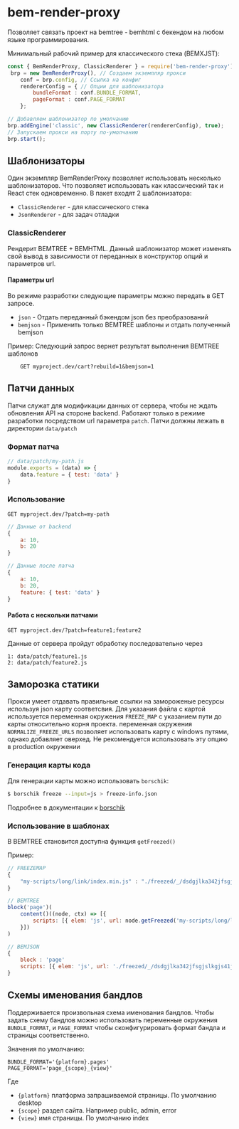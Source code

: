 bem-render-proxy
==================

Позволяет связать проект на bemtree - bemhtml c бекендом на любом языке программирования.

Минимальный рабочий пример для классического стека (BEMXJST):

```javascript
const { BemRenderProxy, ClassicRenderer } = require('bem-render-proxy'),
 brp = new BemRenderProxy(), // Создаем экземпляр прокси
    conf = brp.config, // Ссылка на конфиг
    rendererConfig = { // Опции для шаблонизатора
        bundleFormat : conf.BUNDLE_FORMAT,
        pageFormat : conf.PAGE_FORMAT
    };

// Добавляем шаблонизатор по умолчанию
brp.addEngine('classic', new ClassicRenderer(rendererConfig), true);
// Запускаем прокси на порту по-умолчанию
brp.start();
```

## Шаблонизаторы

Один экземпляр BemRenderProxy позволяет использовать несколько шаблонизаторов. Что позволяет использовать как классический так и React стек одновременно.
В пакет входят 2 шаблонизатора:

- `ClassicRenderer` - для классического стека
- `JsonRenderer` - для задач отладки

### ClassicRenderer

Рендерит BEMTREE + BEMHTML. Данный шаблонизатор может изменять свой вывод в зависимости от переданных в конструктор опций и параметров url.

#### Параметры url

 Во режиме разработки следующие параметры можно передать в GET запросе.

 * `json` - Отдать переданный бэкендом json без преобразований
 * `bemjson` - Применить только BEMTREE шаблоны и отдать полученный bemjson

Пример:
Следующий запрос вернет результат выполнения BEMTREE шаблонов

```
    GET myproject.dev/cart?rebuild=1&bemjson=1
```

## Патчи данных

Патчи служат для модификации данных от сервера, чтобы не ждать обновления API на стороне backend. Работают только в режиме разработки посредством url параметра `patch`. Патчи должны лежать в директории `data/patch`

### Формат патча
```js
// data/patch/my-path.js
module.exports = (data) => {
    data.feature = { test: 'data' }
}
```

### Использование
```
GET myproject.dev/?patch=my-path
```

```js
// Данные от backend
{
    a: 10,
    b: 20
}
```

```js
// Данные после патча
{
    a: 10,
    b: 20,
    feature: { test: 'data' }
}
```

#### Работа с нескольки патчами

```
GET myproject.dev/?patch=feature1;feature2
```

Данные от сервера пройдут обработку последовательно через

```
1: data/patch/feature1.js
2: data/patch/feature2.js
```

## Заморозка статики

Прокси умеет отдавать правильные ссылки на замороженые ресурсы используя json карту соответсвия.
Для указания файла с картой используется переменная окружения `FREEZE_MAP` с указанием пути до карты относительно корня проекта.
переменная окружения `NORMALIZE_FREEZE_URLS` позволяет использовать карту с windows путями, однако добавляет оверхед.
Не рекомендуется использовать эту опцию в production окружении

### Генерация карты кода

Для генерации карты можно использовать `borschik`:

```bash
$ borschik freeze --input=js > freeze-info.json
```

Подробнее в документации к [borschik](https://github.com/bem-site/bem-method/blob/bem-info-data/articles/borschik/borschik.ru.md#Полная-заморозка)

### Использование в шаблонах

В BEMTREE становится доступна функция `getFreezed()`

Пример:

```javascript
// FREEZEMAP
{
    "my-scripts/long/link/index.min.js" : "./freezed/_/dsdgjlka342jfsgjslkgjs41jgls1k8gjslkgs.js"
}

// BEMTREE
block('page')(
    content()((node, ctx) => [{
        scripts: [{ elem: 'js', url: node.getFreezed('my-scripts/long/link/index.min.js') }],
    }])
)

// BEMJSON
{
    block : 'page'
    scripts: [{ elem: 'js', url: './freezed/_/dsdgjlka342jfsgjslkgjs41jgls1k8gjslkgs.js' }]
}
```

## Схемы именования бандлов

Поддерживается произвольная схема именования бандлов.
Чтобы задать схему бандлов можно использовать переменные окружения `BUNDLE_FORMAT`, и `PAGE_FORMAT` чтобы сконфигурировать
формат бандла и страницы соответственно.

Значения по умолчанию:

```
BUNDLE_FORMAT='{platform}.pages'
PAGE_FORMAT='page_{scope}_{view}'
```

Где
 - `{platform}` платформа запрашиваемой страницы. По умолчанию desktop
 - `{scope}` раздел сайта. Например public, admin, error
 - `{view}` имя страницы. По умолчанию index
